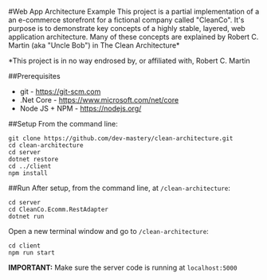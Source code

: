 #Web App Architecture Example
This project is a partial implementation of a an e-commerce storefront for a fictional company called "CleanCo". It's purpose is to demonstrate key concepts of a highly stable, layered, web application architecture.
Many of these concepts are explained by Robert C. Martin (aka "Uncle Bob") in The Clean Architecture*

*This project is in no way endrosed by, or affiliated with, Robert C. Martin

##Prerequisites
* git - https://git-scm.com
* .Net Core - https://www.microsoft.com/net/core 
* Node JS + NPM - https://nodejs.org/ 

##Setup
From the command line:

    git clone https://github.com/dev-mastery/clean-architecture.git
    cd clean-architecture
    cd server 
    dotnet restore
    cd ../client
    npm install
    
##Run
After setup, from the command line, at `/clean-architecture`:

    cd server
    cd CleanCo.Ecomm.RestAdapter
    dotnet run

Open a new terminal window and go to `/clean-architecture`:

    cd client
    npm run start
    
**IMPORTANT:** Make sure the server code is running at `localhost:5000`

